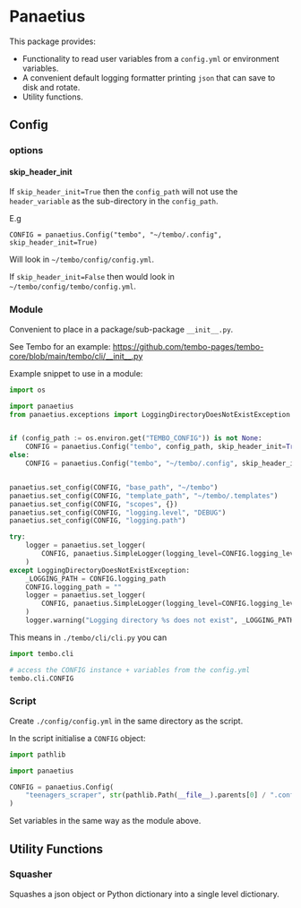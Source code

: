 # Panaetius

This package provides:

- Functionality to read user variables from a `config.yml` or environment variables.
- A convenient default logging formatter printing `json` that can save to disk and rotate.
- Utility functions.

## Config

### options

#### skip_header_init

If `skip_header_init=True` then the `config_path` will not use the `header_variable` as the
sub-directory in the `config_path`.

E.g

`CONFIG = panaetius.Config("tembo", "~/tembo/.config", skip_header_init=True)`

Will look in `~/tembo/config/config.yml`.

If `skip_header_init=False` then would look in `~/tembo/config/tembo/config.yml`.

### Module

Convenient to place in a package/sub-package `__init__.py`.

See Tembo for an example: <https://github.com/tembo-pages/tembo-core/blob/main/tembo/cli/__init__.py>

Example snippet to use in a module:

```python
import os

import panaetius
from panaetius.exceptions import LoggingDirectoryDoesNotExistException


if (config_path := os.environ.get("TEMBO_CONFIG")) is not None:
    CONFIG = panaetius.Config("tembo", config_path, skip_header_init=True)
else:
    CONFIG = panaetius.Config("tembo", "~/tembo/.config", skip_header_init=True)


panaetius.set_config(CONFIG, "base_path", "~/tembo")
panaetius.set_config(CONFIG, "template_path", "~/tembo/.templates")
panaetius.set_config(CONFIG, "scopes", {})
panaetius.set_config(CONFIG, "logging.level", "DEBUG")
panaetius.set_config(CONFIG, "logging.path")

try:
    logger = panaetius.set_logger(
        CONFIG, panaetius.SimpleLogger(logging_level=CONFIG.logging_level)
    )
except LoggingDirectoryDoesNotExistException:
    _LOGGING_PATH = CONFIG.logging_path
    CONFIG.logging_path = ""
    logger = panaetius.set_logger(
        CONFIG, panaetius.SimpleLogger(logging_level=CONFIG.logging_level)
    )
    logger.warning("Logging directory %s does not exist", _LOGGING_PATH)

```

This means in `./tembo/cli/cli.py` you can

```python
import tembo.cli

# access the CONFIG instance + variables from the config.yml
tembo.cli.CONFIG
```

### Script

Create `./config/config.yml` in the same directory as the script.

In the script initialise a `CONFIG` object:

```python
import pathlib

import panaetius

CONFIG = panaetius.Config(
    "teenagers_scraper", str(pathlib.Path(__file__).parents[0] / ".config"), skip_header_init=True
)
```

Set variables in the same way as the module above.

## Utility Functions

### Squasher

Squashes a json object or Python dictionary into a single level dictionary.
